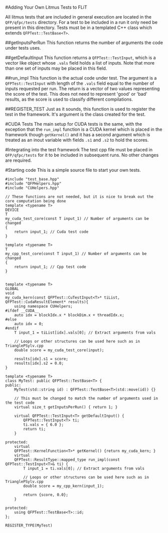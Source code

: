 #Adding Your Own Litmus Tests to FLiT

All litmus tests that are included in general execution are located in the `QFP/qfpc/tests` directory. For a test to be included in a run it only need be present in this directory. Tests must be in a templated C++ class which extends `QFPTest::TestBase<T>`.

##getInputsPerRun
This function returns the number of arguments the code under tests uses.

##getDefaultInput
This function returns a `QFPTest::TestInput`, which is a vector like object whose `.vals` field holds a list of inputs. Note that more than one set of inputs may be placed in this field.

##run_impl
This function is the actual code under test. The argument is a `QFPTest::TestInput` with length of the `.vals` field equal to the number of inputs requested per run. The return is a vector of two values representing the score of the test. This does not need to represent 'good' or 'bad' results, as the score is used to classify different compilations.

##REGISTER_TEST
Just as it sounds, this function is used to register the test in the framework. It's argument is the class created for the test.

#CUDA Tests
The main setup for CUDA tests is the same, with the exception that the `run_impl` function is a CUDA kernel which is placed in the framework though `getKernel()` and it has a second argument which is treated as an inout variable with fields `.s1` and `.s2` to hold the scores.

#Integrating into the test framework
The test cpp file must be placed in `QFP/qfpc/tests` for it to be included in subsequent runs. No other changes are required.

#Starting code
This is a simple source file to start your own tests.

```
#include "test_base.hpp" 
#include "QFPHelpers.hpp"
#include "CUHelpers.hpp"

// These functions are not needed, but it is nice to break out the core computation being done
template <typename T>
DEVICE
T 
my_cuda_test_core(const T input_1) // Number of arguments can be changed
{
    return input_1; // Cuda test code
}

template <typename T>
T 
my_cpp_test_core(const T input_1) // Number of arguments can be changed
{
    return input_1; // Cpp test code
}


template <typename T>
GLOBAL
void 
my_cuda_kern(const QFPTest::CuTestInput<T>* tiList, QFPTest::CudaResultElement* results){
    using namespace CUHelpers;
#ifdef __CUDA__
    auto idx = blockIdx.x * blockDim.x + threadIdx.x;
#else
    auto idx = 0;
#endif
    T input_1 = tiList[idx].vals[0]; // Extract arguments from vals

    // Loops or other structures can be used here such as in TrianglePSylv.cpp  
    double score = my_cuda_test_core(input);

    results[idx].s1 = score;
    results[idx].s2 = 0.0;
}

template <typename T>
class MyTest: public QFPTest::TestBase<T> {
public:
    MyTest(std::string id) : QFPTest::TestBase<T>(std::move(id)) {}

    // This must be changed to match the number of arguments used in the test code
    virtual size_t getInputsPerRun() { return 1; } 

    virtual QFPTest::TestInput<T> getDefaultInput() {
        QFPTest::TestInput<T> ti;
        ti.vals = { 6.0 };
        return ti;
    }

protected:
    virtual
    QFPTest::KernelFunction<T>* getKernel() {return my_cuda_kern; }
    virtual
    QFPTest::ResultType::mapped_type run_impl(const QFPTest::TestInput<T>& ti) {
        T input_1 = ti.vals[0]; // Extract arguments from vals
        
        // Loops or other structures can be used here such as in TrianglePSylv.cpp  
        double score = my_cpp_kern(input_1);

        return {score, 0.0};
    }

protected:
    using QFPTest::TestBase<T>::id;
};

REGISTER_TYPE(MyTest)
```